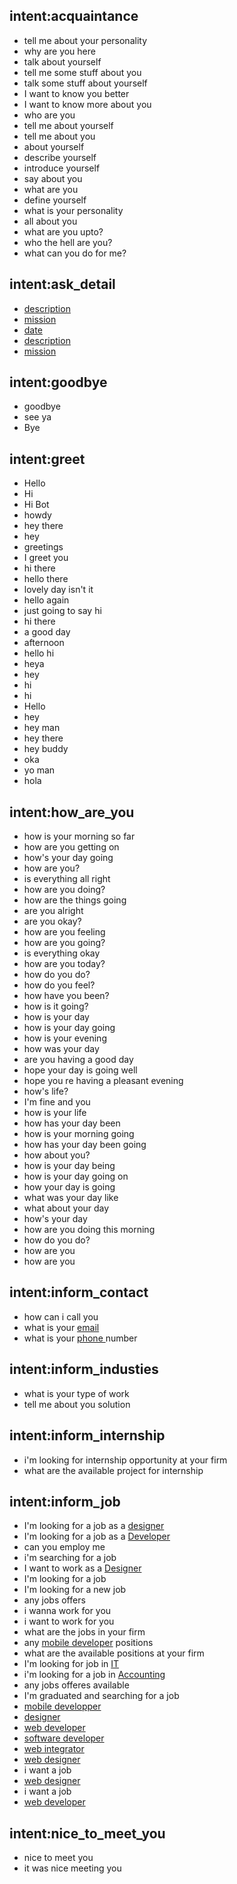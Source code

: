 ## intent:acquaintance
- tell me about your personality
- why are you here
- talk about yourself
- tell me some stuff about you
- talk some stuff about yourself
- I want to know you better
- I want to know more about you
- who are you
- tell me about yourself
- tell me about you
- about yourself
- describe yourself
- introduce yourself
- say about you
- what are you
- define yourself
- what is your personality
- all about you
- what are you upto?
- who the hell are you?
- what can you do for me?

## intent:ask_detail
- [description](JobOptions)
- [mission](JobOptions)
- [date](JobOptions)
- [description](JobOptions)
- [mission](JobOptions)

## intent:goodbye
- goodbye
- see ya
- Bye

## intent:greet
- Hello
- Hi
- Hi Bot
- howdy
- hey there
- hey
- greetings
- I greet you
- hi there
- hello there
- lovely day isn't it
- hello again
- just going to say hi
- hi there
- a good day
- afternoon
- hello hi
- heya
- hey
- hi
- hi
- Hello
- hey
- hey man
- hey there
- hey buddy
- oka
- yo man
- hola

## intent:how_are_you
- how is your morning so far
- how are you getting on
- how's your day going
- how are you?
- is everything all right
- how are you doing?
- how are the things going
- are you alright
- are you okay?
- how are you feeling
- how are you going?
- is everything okay
- how are you today?
- how do you do?
- how do you feel?
- how have you been?
- how is it going?
- how is your day
- how is your day going
- how is your evening
- how was your day
- are you having a good day
- hope your day is going well
- hope you re having a pleasant evening
- how's life?
- I'm fine and you
- how is your life
- how has your day been
- how is your morning going
- how has your day been going
- how about you?
- how is your day being
- how is your day going on
- how your day is going
- what was your day like
- what about your day
- how's your day
- how are you doing this morning
- how do you do?
- how are you
- how are you

## intent:inform_contact
- how can i call you
- what is your [email](contact)
- what is your [phone ](contact)number

## intent:inform_industies
- what is your type of work
- tell me about you solution

## intent:inform_internship
- i'm looking for internship opportunity at your firm
- what are the available project for internship

## intent:inform_job
- I'm looking for a job as a [designer](job_title)
- I'm looking for a job as a [Developer](job_title)
- can you employ me
- i'm searching for a job
- I want to work as a [Designer](job_title)
- I'm looking for a job
- I'm looking for a new job
- any jobs offers
- i wanna work for you
- i want to work for you
- what are the jobs in your firm
- any [mobile developer](job_title) positions
- what are the available positions at your firm
- I'm looking for job in [IT](department)
- i'm looking for a job in [Accounting](department)
- any jobs offeres available
- I'm graduated and searching for a job
- [mobile developper](job_title)
- [designer](job_title)
- [web developer](job_title)
- [software developer](job_title)
- [web integrator](job_title)
- [web designer](job_title)
- i want a job
- [web designer](job_title)
- i want a job
- [web developer](job_title)

## intent:nice_to_meet_you
- nice to meet you
- it was nice meeting you
